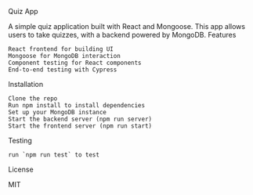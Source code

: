 Quiz App

A simple quiz application built with React and Mongoose. This app allows users to take quizzes, with a backend powered by MongoDB.
Features

    React frontend for building UI
    Mongoose for MongoDB interaction
    Component testing for React components
    End-to-end testing with Cypress

Installation

    Clone the repo
    Run npm install to install dependencies
    Set up your MongoDB instance
    Start the backend server (npm run server)
    Start the frontend server (npm run start)

Testing

    run `npm run test` to test

License

MIT
